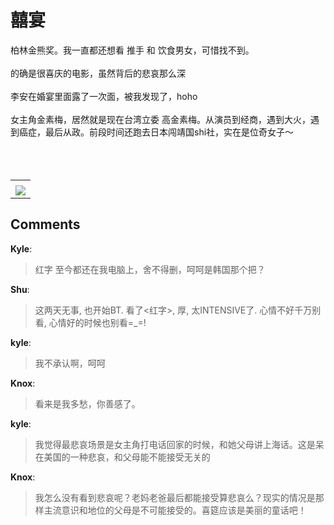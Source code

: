 # 囍宴

<div id="msgcns!B37A52AAF181A958!672" class="bvMsg"><div>柏林金熊奖。我一直都还想看 推手 和 饮食男女，可惜找不到。</div>
<div> </div>
<div>的确是很喜庆的电影，虽然背后的悲哀那么深</div>
<div> </div>
<div>李安在婚宴里面露了一次面，被我发现了，hoho</div>
<div> </div>
<div>女主角金素梅，居然就是现在台湾立委 高金素梅。从演员到经商，遇到大火，遇到癌症，最后从政。前段时间还跑去日本闯靖国shi社，实在是位奇女子～</div>
<div> </div>
<div> </div>
<div> </div></div><table cellspacing="0" border="0"><tr><td></td></tr><tr><td valign="top"><a href="http://blufiles.storage.live.com/y1pP5QGApntXpqtZ1TFrjUcEqUbZ2PDkmhZGy1ZcywZCjVVc8qDh78r6wLpxbCVQxY1vVCq-t760ek" target="_blank" rel="WLPP;url=http://blufiles.storage.live.com/y1pP5QGApntXpqtZ1TFrjUcEqUbZ2PDkmhZGy1ZcywZCjVVc8qDh78r6wLpxbCVQxY1vVCq-t760ek;cnsid=cns&#033;B37A52AAF181A958&#033;673"><img src="http://blufiles.storage.live.com/y1pP5QGApntXpqtZ1TFrjUcEqUbZ2PDkmhZJSfuO3hYOwFBGlbfwRtNIIWXNPhL2A-b2jbqFICWfUA" border="0" /></a></td></tr></table>

## Comments

**Kyle**:
> 红字 至今都还在我电脑上，舍不得删，呵呵是韩国那个把？

**Shu**:
> 这两天无事, 也开始BT. 看了&lt;红字&gt;, 厚, 太INTENSIVE了. 心情不好千万别看, 心情好的时候也别看=_=!

**kyle**:
> 我不承认啊，呵呵

**Knox**:
> 看来是我多愁，你善感了。

**kyle**:
> 我觉得最悲哀场景是女主角打电话回家的时候，和她父母讲上海话。这是呆在美国的一种悲哀，和父母能不能接受无关的

**Knox**:
> 我怎么没有看到悲哀呢？老妈老爸最后都能接受算悲哀么？现实的情况是那样主流意识和地位的父母是不可能接受的。喜筵应该是美丽的童话吧！

